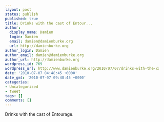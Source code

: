 ```yaml
---
layout: post
status: publish
published: true
title: Drinks with the cast of Entour...
author:
  display_name: Damien
  login: Damien
  email: damien@damienburke.org
  url: http://damienburke.org
author_login: Damien
author_email: damien@damienburke.org
author_url: http://damienburke.org
wordpress_id: 769
wordpress_url: http://www.damienburke.org/2010/07/07/drinks-with-the-cast-of-entour/
date: '2010-07-07 04:48:45 +0000'
date_gmt: '2010-07-07 09:48:45 +0000'
categories:
- Uncategorized
- tweet
tags: []
comments: []
---
```

<p>Drinks with the cast of Entourage.</p>
